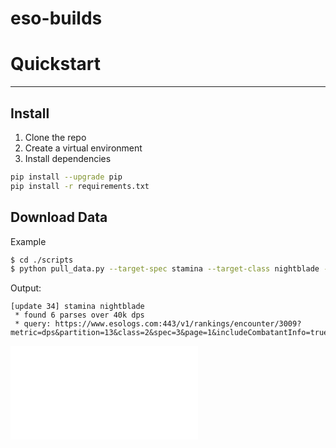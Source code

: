 # eso-builds


# Quickstart
---
## Install
1. Clone the repo
2. Create a virtual environment
3. Install dependencies 
```Bash
pip install --upgrade pip
pip install -r requirements.txt
```

## Download Data
Example
```Bash
$ cd ./scripts
$ python pull_data.py --target-spec stamina --target-class nightblade --target-patch 34 --output-directory ./test --api-key my_esologs_api_key
```
Output:
```Text
[update 34] stamina nightblade
 * found 6 parses over 40k dps
 * query: https://www.esologs.com:443/v1/rankings/encounter/3009?metric=dps&partition=13&class=2&spec=3&page=1&includeCombatantInfo=true&api_key=
```
![Output file](/examples/34-stamina-nightblade.json)
